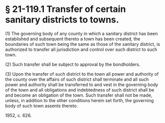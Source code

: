 # § 21-119.1 Transfer of certain sanitary districts to towns.

<p>(1) The governing body of any county in which a sanitary district has been established and subsequent thereto a town has been created, the boundaries of such town being the same as those of the sanitary district, is authorized to transfer all jurisdiction and control over such district to such town.</p><p>(2) Such transfer shall be subject to approval by the bondholders.</p><p>(3) Upon the transfer of such district to the town all power and authority of the county over the affairs of such district shall terminate and all such power and authority shall be transferred to and vest in the governing body of the town and all obligations and indebtedness of such district shall be and become an obligation of the town. Such transfer shall not be made, unless, in addition to the other conditions herein set forth, the governing body of such town assents thereto.</p><p>1952, c. 626.</p>